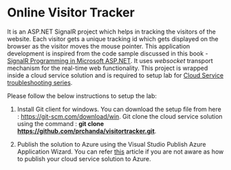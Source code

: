 # Online Visitor Tracker
It is an ASP.NET SignalR project which helps in tracking the visitors of the website. Each visitor gets a unique tracking id which gets displayed on the browser as the visitor moves the mouse pointer. This application development is inspired from the code sample discussed in this book - [SignalR Programming in Microsoft ASP.NET](https://blogs.msdn.microsoft.com/microsoft_press/2014/02/13/new-book-signalr-programming-in-microsoft-asp-net/). It uses *websocket* transport mechanism for the real-time web functionality. This project is wrapped inside a cloud service solution and is required to setup lab for [Cloud Service troubleshooting series](https://blogs.msdn.microsoft.com/pratyay/2018/07/30/cloud-service-troubleshooting-series/).

Please follow the below instructions to setup the lab:

1.	Install Git client for windows. You can download the setup file from here : https://git-scm.com/download/win. Git clone the cloud service solution using the command : **git clone https://github.com/prchanda/visitortracker.git**.

2.  Publish the solution to Azure using the Visual Studio Publish Azure Application Wizard. You can refer [this](https://docs.microsoft.com/en-us/azure/vs-azure-tools-publish-azure-application-wizard) article if you are not aware as how to publish your cloud service solution to Azure.
